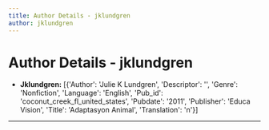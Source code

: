```yaml
---
title: Author Details - jklundgren
author: jklundgren
---
```


# Author Details - jklundgren

<ul>
    <li><strong>Jklundgren:</strong> [{'Author': 'Julie K Lundgren', 'Descriptor': '', 'Genre': 'Nonfiction', 'Language': 'English', 'Pub_id': 'coconut_creek_fl_united_states', 'Pubdate': '2011', 'Publisher': 'Educa Vision', 'Title': 'Adaptasyon Animal', 'Translation': 'n'}]</li>
</ul>
<hr>